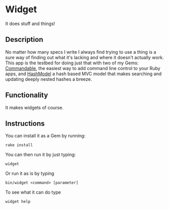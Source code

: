 # Widget #

It does stuff and things!

## Description ##

No matter how many specs I write I always find trying to use a thing is a sure way of finding out what it's lacking and where it doesn't actually work. This app is the testbed for doing just that with two of my Gems: [Commandable][], the easiest way to add command line control to your Ruby apps, and [HashModel][] a hash based MVC model that makes searching and updating deeply nested hashes a breeze.

## Functionality ##

It makes widgets of course.

## Instructions ##

You can install it as a Gem by running:

    rake install

You can then run it by just typing:

    widget

Or run it as is by typing

    bin/widget <command> [parameter]

To see what it can do type

    widget help


[HashModel]: https://github.com/mikbe/hashmodel
[Commandable]: https://github.com/mikbe/commandable